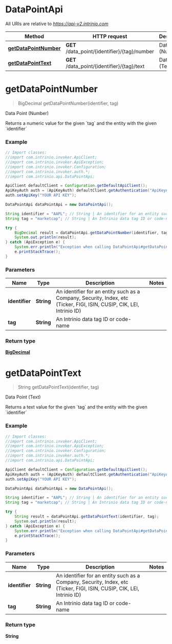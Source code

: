 # DataPointApi

All URIs are relative to *https://api-v2.intrinio.com*

Method | HTTP request | Description
------------- | ------------- | -------------
[**getDataPointNumber**](DataPointApi.md#getDataPointNumber) | **GET** /data_point/{identifier}/{tag}/number | Data Point (Number)
[**getDataPointText**](DataPointApi.md#getDataPointText) | **GET** /data_point/{identifier}/{tag}/text | Data Point (Text)


<a name="getDataPointNumber"></a>
# **getDataPointNumber**
> BigDecimal getDataPointNumber(identifier, tag)

Data Point (Number)

Returns a numeric value for the given &#x60;tag&#x60; and the entity with the given &#x60;identifier&#x60;

### Example
```java
// Import classes:
//import com.intrinio.invoker.ApiClient;
//import com.intrinio.invoker.ApiException;
//import com.intrinio.invoker.Configuration;
//import com.intrinio.invoker.auth.*;
//import com.intrinio.api.DataPointApi;

ApiClient defaultClient = Configuration.getDefaultApiClient();
ApiKeyAuth auth = (ApiKeyAuth) defaultClient.getAuthentication("ApiKeyAuth");
auth.setApiKey("YOUR API KEY");

DataPointApi dataPointApi = new DataPointApi();

String identifier = "AAPL"; // String | An identifier for an entity such as a Company, Security, Index, etc (Ticker, FIGI, ISIN, CUSIP, CIK, LEI, Intrinio ID)
String tag = "marketcap"; // String | An Intrinio data tag ID or code-name

try {
    BigDecimal result = dataPointApi.getDataPointNumber(identifier, tag);
    System.out.println(result);
} catch (ApiException e) {
    System.err.println("Exception when calling DataPointApi#getDataPointNumber");
    e.printStackTrace();
}
```

### Parameters

Name | Type | Description  | Notes
------------- | ------------- | ------------- | -------------
 **identifier** | **String**| An identifier for an entity such as a Company, Security, Index, etc (Ticker, FIGI, ISIN, CUSIP, CIK, LEI, Intrinio ID) |
 **tag** | **String**| An Intrinio data tag ID or code-name |

### Return type

[**BigDecimal**](BigDecimal.md)

<a name="getDataPointText"></a>
# **getDataPointText**
> String getDataPointText(identifier, tag)

Data Point (Text)

Returns a text value for the given &#x60;tag&#x60; and the entity with the given &#x60;identifier&#x60;

### Example
```java
// Import classes:
//import com.intrinio.invoker.ApiClient;
//import com.intrinio.invoker.ApiException;
//import com.intrinio.invoker.Configuration;
//import com.intrinio.invoker.auth.*;
//import com.intrinio.api.DataPointApi;

ApiClient defaultClient = Configuration.getDefaultApiClient();
ApiKeyAuth auth = (ApiKeyAuth) defaultClient.getAuthentication("ApiKeyAuth");
auth.setApiKey("YOUR API KEY");

DataPointApi dataPointApi = new DataPointApi();

String identifier = "AAPL"; // String | An identifier for an entity such as a Company, Security, Index, etc (Ticker, FIGI, ISIN, CUSIP, CIK, LEI, Intrinio ID)
String tag = "marketcap"; // String | An Intrinio data tag ID or code-name

try {
    String result = dataPointApi.getDataPointText(identifier, tag);
    System.out.println(result);
} catch (ApiException e) {
    System.err.println("Exception when calling DataPointApi#getDataPointText");
    e.printStackTrace();
}
```

### Parameters

Name | Type | Description  | Notes
------------- | ------------- | ------------- | -------------
 **identifier** | **String**| An identifier for an entity such as a Company, Security, Index, etc (Ticker, FIGI, ISIN, CUSIP, CIK, LEI, Intrinio ID) |
 **tag** | **String**| An Intrinio data tag ID or code-name |

### Return type

**String**

